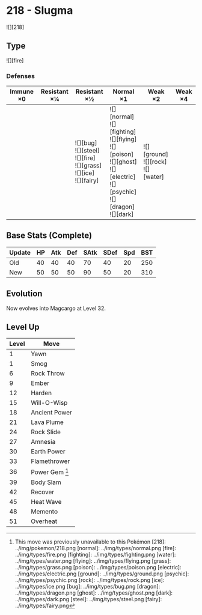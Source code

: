 # 218 - Slugma
![][218]

## Type

![][fire]

### Defenses

Immune ×0 | Resistant ×¼ | Resistant ×½                                                                    | Normal ×1                                                                                                                                 | Weak ×2                                    | Weak ×4
---       | ---          | ---                                                                             | ---                                                                                                                                       | ---                                        | ---
&nbsp;    | &nbsp;       | ![][bug]<br>![][steel]<br>![][fire]<br>![][grass]<br>![][ice]<br>![][fairy]<br> | ![][normal]<br>![][fighting]<br>![][flying]<br>![][poison]<br>![][ghost]<br>![][electric]<br>![][psychic]<br>![][dragon]<br>![][dark]<br> | ![][ground]<br>![][rock]<br>![][water]<br> | &nbsp;

## Base Stats (Complete)

Update | HP  | Atk | Def | SAtk | SDef | Spd | BST
---    | --- | --- | --- | ---  | ---  | --- | ---
Old    | 40  | 40  | 40  | 70   | 40   | 20  | 250
New    | 50  | 50  | 50  | 90   | 50   | 20  | 310

## Evolution
Now evolves into Magcargo at Level 32.

## Level Up

Level | Move
---   | ---
1     | Yawn
1     | Smog
6     | Rock Throw
9     | Ember
12    | Harden
15    | Will-O-Wisp
18    | Ancient Power
21    | Lava Plume
24    | Rock Slide
27    | Amnesia
30    | Earth Power
33    | Flamethrower
36    | Power Gem [^1]
39    | Body Slam
42    | Recover
45    | Heat Wave
48    | Memento
51    | Overheat

[^1]: This move was previously unavailable to this Pokémon
[218]: ../img/pokemon/218.png
[normal]: ../img/types/normal.png
[fire]: ../img/types/fire.png
[fighting]: ../img/types/fighting.png
[water]: ../img/types/water.png
[flying]: ../img/types/flying.png
[grass]: ../img/types/grass.png
[poison]: ../img/types/poison.png
[electric]: ../img/types/electric.png
[ground]: ../img/types/ground.png
[psychic]: ../img/types/psychic.png
[rock]: ../img/types/rock.png
[ice]: ../img/types/ice.png
[bug]: ../img/types/bug.png
[dragon]: ../img/types/dragon.png
[ghost]: ../img/types/ghost.png
[dark]: ../img/types/dark.png
[steel]: ../img/types/steel.png
[fairy]: ../img/types/fairy.png

